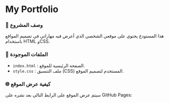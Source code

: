 # My Portfolio

### 📌 وصف المشروع
هذا المستودع يحتوي على موقعي الشخصي الذي أعرض فيه مهاراتي في تصميم المواقع باستخدام HTML وCSS.

### 📁 الملفات الموجودة
- `index.html` : الصفحة الرئيسية للموقع.
- `style.css` : ملف التنسيق (CSS) المستخدم لتصميم الموقع.

### 🌐 كيفية عرض الموقع
سيتم عرض الموقع على الرابط التالي بعد نشره على GitHub Pages:

